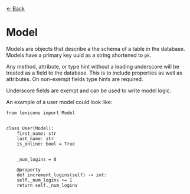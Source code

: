 [<- Back](index.md)

# Model
Models are objects that describe a the schema of a table in the database. 
Models have a primary key uuid as a string shortened to `pk`.

Any method, attribute, or type hint without a leading underscore will be treated as a field to the database. This is to include
properties as well as attributes. On non-exempt fields type hints are required. 

Underscore fields are exempt and can be used to write model logic.


An example of a user model could look like:
```
from lexicons import Model


class User(Model):
    first_name: str
    last_name: str
    is_online: bool = True


    _num_logins = 0

    @property
    def increment_logins(self) -> int:
	self._num_logins += 1
	return self._num_logins
```
